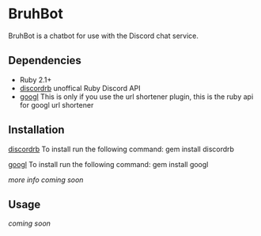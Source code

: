 BruhBot
=======
BruhBot is a chatbot for use with the Discord chat service.

Dependencies
------------
* Ruby 2.1+
* [discordrb](https://github.com/meew0/discordrb) unoffical Ruby Discord API
* [googl](https://github.com/zigotto/googl) This is only if you use the url shortener plugin, this is the ruby api for googl url shortener

Installation
------------
[discordrb](https://github.com/meew0/discordrb)
To install run the following command:
	gem install discordrb 

[googl](https://github.com/zigotto/googl)
To install run the following command:
        gem install googl
	
*more info coming soon*	

Usage
-----
*coming soon*

